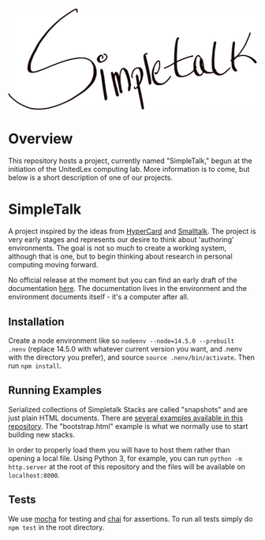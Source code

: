 ![](images/simpletalk-calligraphy1.svg)
# Overview
This repository hosts a project, currently named "SimpleTalk," begun at the initiation of the UnitedLex computing lab. More information is to come, but below is a short description of one of our projects.

# SimpleTalk
A project inspired by the ideas from [HyperCard](https://en.wikipedia.org/wiki/HyperCard) and [Smalltalk](https://en.wikipedia.org/wiki/Smalltalk). The project is very early stages and represents our desire to think about 'authoring' environments. The goal is not so much to create a working system, although that is one, but to begin thinking about research in personal computing moving forward.

No official release at the moment but you can find an early draft of the documentation [here](https://simpletalk.systems/). The documentation lives in the environment and the environment documents itself - it's a computer after all. 

## Installation

Create a node environment like so `nodeenv --node=14.5.0 --prebuilt  .nenv` (replace 14.5.0 with whatever current version you want, and .nenv with the directory you prefer), and source `source .nenv/bin/activate`. Then run `npm install`.
  
## Running Examples
  
Serialized collections of Simpletalk Stacks are called "snapshots" and are just plain HTML documents. There are [several examples available in this repository](https://github.com/dkrasner/Simpletalk/tree/master/js/objects/examples). The "bootstrap.html" example is what we normally use to start building new stacks.
  
In order to properly load them you will have to host them rather than opening a local file. Using Python 3, for example, you can run `python -m http.server` at the root of this repository and the files will be available on `localhost:8000`.


## Tests

We use [mocha](https://mochajs.org/) for testing and [chai](https://www.npmjs.com/package/chai) for assertions. To run all tests simply do `npm test` in the root directory.
